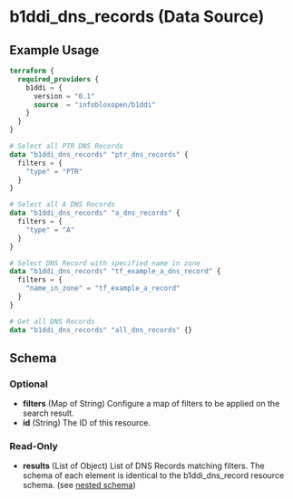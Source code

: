 # b1ddi_dns_records (Data Source)

## Example Usage

```terraform
terraform {
  required_providers {
    b1ddi = {
      version = "0.1"
      source  = "infobloxopen/b1ddi"
    }
  }
}

# Select all PTR DNS Records
data "b1ddi_dns_records" "ptr_dns_records" {
  filters = {
    "type" = "PTR"
  }
}

# Select all A DNS Records
data "b1ddi_dns_records" "a_dns_records" {
  filters = {
    "type" = "A"
  }
}

# Select DNS Record with specified name in zone
data "b1ddi_dns_records" "tf_example_a_dns_record" {
  filters = {
    "name_in_zone" = "tf_example_a_record"
  }
}

# Get all DNS Records
data "b1ddi_dns_records" "all_dns_records" {}
```

## Schema

### Optional

- **filters** (Map of String) Configure a map of filters to be applied on the search result.
- **id** (String) The ID of this resource.

### Read-Only

- **results** (List of Object) List of DNS Records matching filters. The schema of each element is identical to the b1ddi_dns_record resource schema. (see [nested schema](../resources/dns_record.md))
